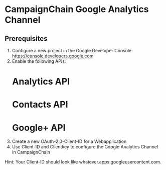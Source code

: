 CampaignChain Google Analytics Channel
======================================

Prerequisites
-------------
1. Configure a new project in the Google Developer Console: https://console.developers.google.com
2. Enable the following APIs:
    # Analytics API
    # Contacts API
    # Google+ API
3. Create a new OAuth-2.0-Client-ID for a Webapplication
4. Use Client-ID and Clientkey to configure the Google Analytics Channel in CampaignChain

Hint: Your Client-ID should look like whatever.apps.googleusercontent.com.